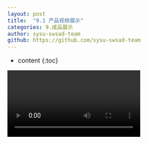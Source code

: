 ```yaml
---
layout: post
title:  "9.1 产品视频展示"
categories: 9.成品展示
author: sysu-swsad-team
github: https://github.com/sysu-swsad-team
---
```


* content
{:toc}

<!-- <video src="https://app.scnu.edu.cn/iscnu/projects/gogo-food.mp4"></video> -->
<video controls="controls" controls="controls">
    <source src="{{ '/styles/images/9.1/video.mp4' | prepend: site.baseurl }}" type="video/mp4" />
    Your browser does not support the video tag.
</video>